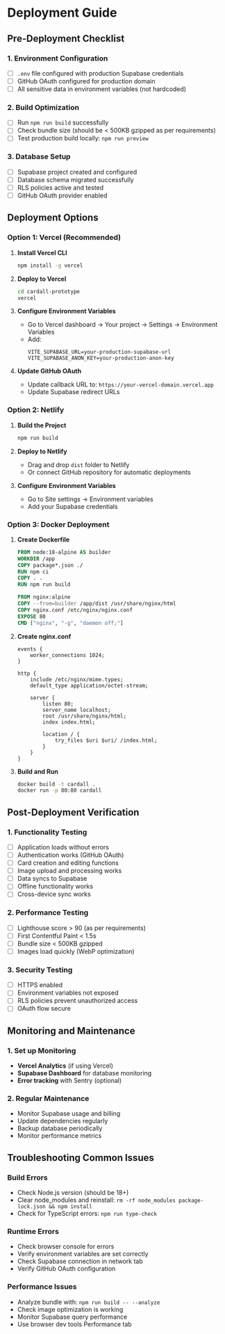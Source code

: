# Deployment Guide

## Pre-Deployment Checklist

### 1. Environment Configuration
- [ ] `.env` file configured with production Supabase credentials
- [ ] GitHub OAuth configured for production domain
- [ ] All sensitive data in environment variables (not hardcoded)

### 2. Build Optimization
- [ ] Run `npm run build` successfully
- [ ] Check bundle size (should be < 500KB gzipped as per requirements)
- [ ] Test production build locally: `npm run preview`

### 3. Database Setup
- [ ] Supabase project created and configured
- [ ] Database schema migrated successfully
- [ ] RLS policies active and tested
- [ ] GitHub OAuth provider enabled

## Deployment Options

### Option 1: Vercel (Recommended)

1. **Install Vercel CLI**
   ```bash
   npm install -g vercel
   ```

2. **Deploy to Vercel**
   ```bash
   cd cardall-prototype
   vercel
   ```

3. **Configure Environment Variables**
   - Go to Vercel dashboard → Your project → Settings → Environment Variables
   - Add:
     ```
     VITE_SUPABASE_URL=your-production-supabase-url
     VITE_SUPABASE_ANON_KEY=your-production-anon-key
     ```

4. **Update GitHub OAuth**
   - Update callback URL to: `https://your-vercel-domain.vercel.app`
   - Update Supabase redirect URLs

### Option 2: Netlify

1. **Build the Project**
   ```bash
   npm run build
   ```

2. **Deploy to Netlify**
   - Drag and drop `dist` folder to Netlify
   - Or connect GitHub repository for automatic deployments

3. **Configure Environment Variables**
   - Go to Site settings → Environment variables
   - Add your Supabase credentials

### Option 3: Docker Deployment

1. **Create Dockerfile**
   ```dockerfile
   FROM node:18-alpine AS builder
   WORKDIR /app
   COPY package*.json ./
   RUN npm ci
   COPY . .
   RUN npm run build

   FROM nginx:alpine
   COPY --from=builder /app/dist /usr/share/nginx/html
   COPY nginx.conf /etc/nginx/nginx.conf
   EXPOSE 80
   CMD ["nginx", "-g", "daemon off;"]
   ```

2. **Create nginx.conf**
   ```nginx
   events {
       worker_connections 1024;
   }

   http {
       include /etc/nginx/mime.types;
       default_type application/octet-stream;

       server {
           listen 80;
           server_name localhost;
           root /usr/share/nginx/html;
           index index.html;

           location / {
               try_files $uri $uri/ /index.html;
           }
       }
   }
   ```

3. **Build and Run**
   ```bash
   docker build -t cardall .
   docker run -p 80:80 cardall
   ```

## Post-Deployment Verification

### 1. Functionality Testing
- [ ] Application loads without errors
- [ ] Authentication works (GitHub OAuth)
- [ ] Card creation and editing functions
- [ ] Image upload and processing works
- [ ] Data syncs to Supabase
- [ ] Offline functionality works
- [ ] Cross-device sync works

### 2. Performance Testing
- [ ] Lighthouse score > 90 (as per requirements)
- [ ] First Contentful Paint < 1.5s
- [ ] Bundle size < 500KB gzipped
- [ ] Images load quickly (WebP optimization)

### 3. Security Testing
- [ ] HTTPS enabled
- [ ] Environment variables not exposed
- [ ] RLS policies prevent unauthorized access
- [ ] OAuth flow secure

## Monitoring and Maintenance

### 1. Set up Monitoring
- **Vercel Analytics** (if using Vercel)
- **Supabase Dashboard** for database monitoring
- **Error tracking** with Sentry (optional)

### 2. Regular Maintenance
- Monitor Supabase usage and billing
- Update dependencies regularly
- Backup database periodically
- Monitor performance metrics

## Troubleshooting Common Issues

### Build Errors
- Check Node.js version (should be 18+)
- Clear node_modules and reinstall: `rm -rf node_modules package-lock.json && npm install`
- Check for TypeScript errors: `npm run type-check`

### Runtime Errors
- Check browser console for errors
- Verify environment variables are set correctly
- Check Supabase connection in network tab
- Verify GitHub OAuth configuration

### Performance Issues
- Analyze bundle with: `npm run build -- --analyze`
- Check image optimization is working
- Monitor Supabase query performance
- Use browser dev tools Performance tab